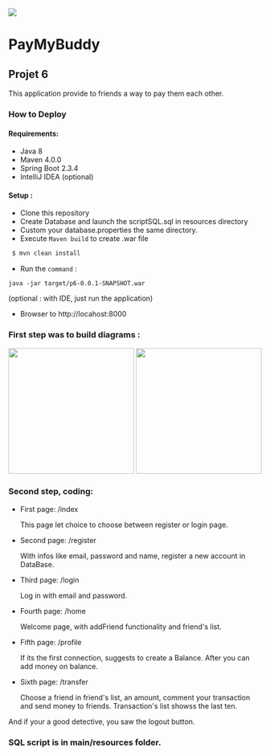 <img src="https://user-images.githubusercontent.com/11331740/114841177-d874e100-9dd7-11eb-82d4-d64ee6987548.jpg">

# PayMyBuddy
## Projet 6

This application provide to friends a way to pay them each other.

### How to Deploy
  #### Requirements: 
   * Java 8
   * Maven 4.0.0
   * Spring Boot 2.3.4
   * IntelliJ IDEA (optional)
  #### Setup :
   * Clone this repository
   * Create Database and launch the scriptSQL.sql in resources directory
   * Custom your database.properties the same directory.
   * Execute `Maven build` to create .war file 
   ``` sh 
    $ mvn clean install
   ```
      
   * Run the `command` :
   ```
   java -jar target/p6-0.0.1-SNAPSHOT.war
   ```
   (optional : with IDE, just run the application)
   * Browser to http://locahost:8000
      

### First step was to build diagrams :

<img src ="https://user-images.githubusercontent.com/11331740/114840297-f68e1180-9dd6-11eb-9560-5143f752b2b6.png" width="250" height="250">
<img src ="https://user-images.githubusercontent.com/11331740/114840307-f9890200-9dd6-11eb-97be-51a72d14587b.png" width="250" height="250">

### Second step, coding: 
* First page: /index

  This page let choice to choose between register or login page.
* Second page: /register

  With infos like email, password and name, register a new account in DataBase.
* Third page: /login

  Log in with email and password.
* Fourth page: /home

  Welcome page, with addFriend functionality and friend's list.
* Fifth page: /profile

  If its the first connection, suggests to create a Balance. After you can add money on balance.
* Sixth page: /transfer

  Choose a friend in friend's list, an amount, comment your transaction and send money to friends. Transaction's list showss the last ten.

And if your a good detective, you saw the logout button.

### SQL script is in main/resources folder.
